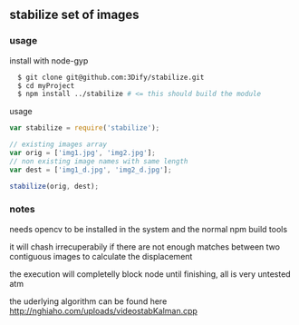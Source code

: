## stabilize set of images

### usage

install with node-gyp

```bash
  $ git clone git@github.com:3Dify/stabilize.git
  $ cd myProject
  $ npm install ../stabilize # <= this should build the module
```

usage

```javascript
var stabilize = require('stabilize');

// existing images array
var orig = ['img1.jpg', 'img2.jpg'];
// non existing image names with same length
var dest = ['img1_d.jpg', 'img2_d.jpg'];

stabilize(orig, dest);
```

### notes

needs opencv to be installed in the system and the normal npm build tools

it will chash irrecuperabily if there are not enough matches between two contiguous
images to calculate the displacement

the execution will completelly block node until finishing, all is very untested atm

the uderlying algorithm can be found here http://nghiaho.com/uploads/videostabKalman.cpp


